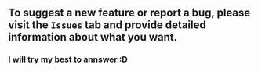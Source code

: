 ## To suggest a new feature or report a bug, please visit the `Issues` tab and provide detailed information about what you want.
### I will try my best to annswer :D
